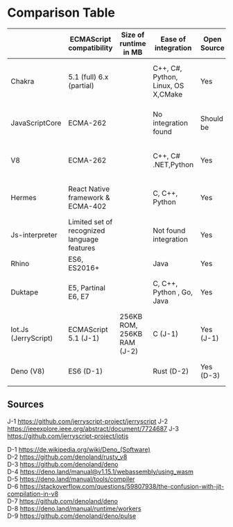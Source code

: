 # Comparison Table

|                      | ECMAScript compatibility                    | Size of runtime in MB      | Ease of integration                | Open Source  | WASM support                       | Ability to precompile Scripts | Intelligence within runtime                 | Support for isolation             | Multithreading support                      | OS support/architecture support | Planned support          |
|----------------------|---------------------------------------------|----------------------------|------------------------------------|--------------|------------------------------------|-------------------------------|---------------------------------------------|-----------------------------------|---------------------------------------------|---------------------------------|--------------------------|
| Chakra               | 5.1 (full) 6.x (partial)                    |                            | C++, C#, Python, Linux, OS X,CMake | Yes          | Yes, but not provided for embedder | Should not be able ?          | Simple JIT: low opt.Full JIT: high opt      | Should be offered by the Closures | No                                          |                                 | Community project        |
| JavaScriptCore       | ECMA-262                                    |                            | No integration found               | Should be    | Yes                                | Yes                           | DFG and FTL compilers                       | Should be offered by the Closures | No                                          |                                 |                          |
| V8                   | ECMA-262                                    |                            | C++, C# .NET,Python                | Yes          | Yes                                | Yes                           | A lot                                       | Should be offered by the Closures | No                                          |                                 |                          |
| Hermes               | React Native framework & ECMA-402           |                            | C, C++, Python                     | Yes          | No                                 | yes                           | No JIT precompilation, but ahed compilation | Should be offered by the Closures | No                                          |                                 |                          |
| Js-interpreter       | Limited set of recognized language features |                            | Not found integration              | Yes          | No                                 |                               | No intelligence                             | Sandbox each running instance     | Yes, multiple instances together            |                                 |                          |
| Rhino                | ES6, ES2016+                                |                            | Java                               | Yes          | Should not be                      | Yes                           | Yes                                         | Yes                               | Yes                                         |                                 |                          |
| Duktape      		   | E5, Partinal E6, E7                         |                            | C, C++, Python , Go, Java          | Yes          | should not be                      | No JIT compilation            | Not much since small footprint              |                                   | Only one active thread per Duktape instance |                                 |                          |
| Iot.Js (JerryScript) | ECMAScript 5.1 (J-1)                        | 256KB ROM, 256KB RAM (J-2) | C (J-1)                            | Yes (J-1)    |                                    | Snapshot (J-1)                |                                             |                                   |                                             |                                 | IoT.js not active (J-3)  |
| Deno (V8)            | ES6 (D-1)                                   |                            | Rust (D-2)                         | Yes (D-3)    | Yes (D-4)                          | Using TypeScript (D-5)        | JIT (D-6)                                   | Sandboxing (D-7)                  | Using workers (D-8)                         |                                 | Active Development (D-9) |


## Sources
J-1 https://github.com/jerryscript-project/jerryscript
J-2 https://ieeexplore.ieee.org/abstract/document/7724687
J-3 https://github.com/jerryscript-project/iotjs

D-1 https://de.wikipedia.org/wiki/Deno_(Software)<br />
D-2 https://github.com/denoland/rusty_v8<br />
D-3 https://github.com/denoland/deno<br />
D-4 https://deno.land/manual@v1.15.1/webassembly/using_wasm<br />
D-5 https://deno.land/manual/tools/compiler<br />
D-6 https://stackoverflow.com/questions/59807938/the-confusion-with-jit-compilation-in-v8<br />
D-7 https://github.com/denoland/deno<br />
D-8 https://deno.land/manual/runtime/workers<br />
D-9 https://github.com/denoland/deno/pulse<br />
